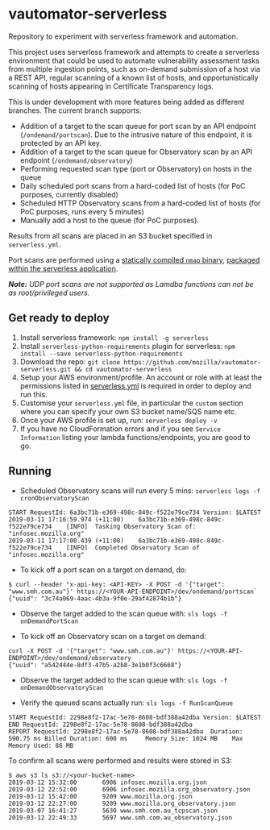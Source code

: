 # vautomator-serverless
Repository to experiment with serverless framework and automation.

This project uses serverless framework and attempts to create a serverless environment that could be used to automate vulnerability assessment tasks from multiple ingestion points, such as on-demand submission of a host via a REST API, regular scanning of a known list of hosts, and opportunistically scanning of hosts appearing in Certificate Transparency logs.

This is under development with more features being added as different branches. The current branch supports:
- Addition of a target to the scan queue for port scan by an API endpoint (`/ondemand/portscan`). Due to the intrusive nature of this endpoint, it is protected by an API key.
- Addition of a target to the scan queue for Observatory scan by an API endpoint (`/ondemand/observatory`)
- Performing requested scan type (port or Observatory) on hosts in the queue
- Daily scheduled port scans from a hard-coded list of hosts (for PoC purposes, currently disabled)
- Scheduled HTTP Observatory scans from a hard-coded list of hosts (for PoC purposes, runs every 5 minutes)
- Manually add a host to the queue (for PoC purposes).

Results from all scans are placed in an S3 bucket specified in `serverless.yml`.

Port scans are performed using a [statically compiled `nmap` binary](https://github.com/ernw/static-toolbox/releases/download/1.0.2/nmap-7.70SVN-b5bd185-x86_64-portable.zip), [packaged within the serverless application](https://github.com/mozilla/vautomator-serverless/blob/ondemand-port-scan/serverless.yml#L41-L43).

_**Note:** UDP port scans are not supported as Lamdba functions can not be as root/privileged users._

## Get ready to deploy

1. Install serverless framework: `npm install -g serverless`
2. Install `serverless-python-requirements` plugin for serverless: `npm install --save serverless-python-requirements`
3. Download the repo: `git clone https://github.com/mozilla/vautomator-serverless.git && cd vautomator-serverless`
4. Setup your AWS environment/profile. An account or role with at least the permissions listed in [serverless.yml](https://github.com/mozilla/vautomator-serverless/blob/master/serverless.yml#L10-L33) is required in order to deploy and run this.
5. Customise your `serverless.yml` file, in particular the `custom` section where you can specify your own S3 bucket name/SQS name etc.
6. Once your AWS profile is set up, run: `serverless deploy -v`
7. If you have no CloudFormation errors and if you see `Service Information` listing your lambda functions/endpoints, you are good to go.

## Running

- Scheduled Observatory scans will run every 5 mins: `serverless logs -f cronObservatoryScan`

```
START RequestId: 6a3bc71b-e369-498c-849c-f522e79ce734 Version: $LATEST
2019-03-11 17:16:59.974 (+11:00)	6a3bc71b-e369-498c-849c-f522e79ce734	[INFO]	Tasking Observatory Scan of: "infosec.mozilla.org"
2019-03-11 17:17:00.439 (+11:00)	6a3bc71b-e369-498c-849c-f522e79ce734	[INFO]	Completed Observatory Scan of "infosec.mozilla.org"
```
- To kick off a port scan on a target on demand, do:
```
$ curl --header "x-api-key: <API-KEY> -X POST -d '{"target": "www.smh.com.au"}' https://<YOUR-API-ENDPOINT>/dev/ondemand/portscan`
{"uuid": "3c74a069-4aac-4b3a-9f0e-29af42874b1b"}
```
  - Observe the target added to the scan queue with: `sls logs -f onDemandPortScan`

- To kick off an Observatory scan on a target on demand:
```
curl -X POST -d '{"target": "www.smh.com.au"}' https://<YOUR-API-ENDPOINT>/dev/ondemand/observatory
{"uuid": "a542444e-8df3-47b5-a2b8-3e1b0f3c6668"}
```
  - Observe the target added to the scan queue with: `sls logs -f onDemandObservatoryScan`

- Verify the queued scans actually run: `sls logs -f RunScanQueue`
```
START RequestId: 2298e8f2-17ac-5e78-8608-bdf388a42dba Version: $LATEST
END RequestId: 2298e8f2-17ac-5e78-8608-bdf388a42dba
REPORT RequestId: 2298e8f2-17ac-5e78-8608-bdf388a42dba	Duration: 590.75 ms	Billed Duration: 600 ms 	Memory Size: 1024 MB	Max Memory Used: 86 MB
```

To confirm all scans were performed and results were stored in S3:
```
$ aws s3 ls s3://<your-bucket-name>
2019-03-12 15:32:00       6906 infosec.mozilla.org.json
2019-03-12 22:52:00       6906 infosec.mozilla.org_observatory.json
2019-03-12 15:42:00       9209 www.mozilla.org.json
2019-03-12 22:27:00       9209 www.mozilla.org_observatory.json
2019-03-07 16:41:27       5630 www.smh.com.au_tcpscan.json
2019-03-12 22:49:33       5697 www.smh.com.au_observatory.json

```

